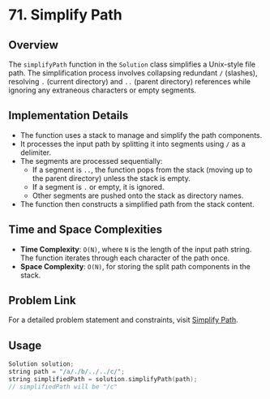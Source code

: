 # 71. Simplify Path

## Overview
The `simplifyPath` function in the `Solution` class simplifies a Unix-style file path. The simplification process involves collapsing redundant `/` (slashes), resolving `.` (current directory) and `..` (parent directory) references while ignoring any extraneous characters or empty segments.

## Implementation Details
- The function uses a stack to manage and simplify the path components.
- It processes the input path by splitting it into segments using `/` as a delimiter.
- The segments are processed sequentially:
  - If a segment is `..`, the function pops from the stack (moving up to the parent directory) unless the stack is empty.
  - If a segment is `.` or empty, it is ignored.
  - Other segments are pushed onto the stack as directory names.
- The function then constructs a simplified path from the stack content.

## Time and Space Complexities
- **Time Complexity**: `O(N)`, where `N` is the length of the input path string. The function iterates through each character of the path once.
- **Space Complexity**: `O(N)`, for storing the split path components in the stack.

## Problem Link
For a detailed problem statement and constraints, visit [Simplify Path](https://leetcode.com/problems/simplify-path/).

## Usage
```cpp
Solution solution;
string path = "/a/./b/../../c/";
string simplifiedPath = solution.simplifyPath(path);
// simplifiedPath will be "/c"
